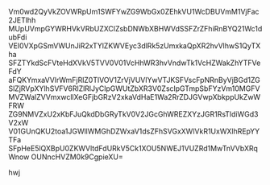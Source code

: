 Vm0wd2QyVkZOVWRpUm1SWFYwZG9WbGx0ZEhkVU1WcDBUVmM1VjFac2JETlhh
MUpUVmpGYWRHVkVRbUZXClZsbDNWbXBHWVdSSFZrZFhiRnBYQ21Wc1dubFdi
VEI0VXpGSmVWUnJiR2xTYlZKWVEyc3dlRk5zUmxkaQpXR2hvVlhwS1QyTXha
SFZTYkdScFVteHdXVkV5TVV0V01VcHhWR3hvVndwTk1VcHZWakZhYTFVeFdY
aFQKYmxaVVlrWmFjRlZ0TlVOV1ZrVjVUVlYwVTJKSFVscFpNRnByVjBGd1ZG
SlZjRVpXYlhSVFV6RlZlRlJyClpGWUtZbXR3V0ZsclpGTmpSbFYzVm10MGFV
MVZWalZVVmxwcllXeGFjbGRzV2xkaVdHaE1Wa2RrZDJGVwpXbkppUkZwWFRW
ZG9NMVZxU2xKbFJuQkdDbGRyTkV0V2JGcGhWREZXYzJGR1RsTldiWGd3V2xW
V01GUnQKU2toa1JGWllWMGhDZWxaV1dsZFhSVGxXWlVkR1UxWXlhREpYYTFa
SFpHeE5lQXBpU0ZKWVltdFdURkV5Ck1XOU5NWEJ1VUZRd1MwTnVVbXRqWnow
OUNncHVZM0k9CgpieXU=

hwj
